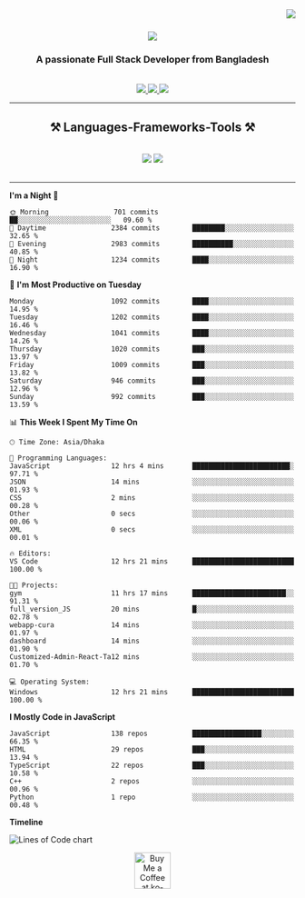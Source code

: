 <img align="right" src="https://visitor-badge.laobi.icu/badge?page_id=salesp07.salesp07" />

<h1 align="center">
    <img src="https://readme-typing-svg.herokuapp.com/?font=Righteous&size=35&center=true&vCenter=true&width=500&height=70&duration=4000&lines=Hi+There!+👋;+I'm+Sourav+Arefin;" />
</h1>

<h3 align="center">A passionate Full Stack Developer from Bangladesh</h3>

<br/>


 
<div align="center"> 
  <a href="mailto:khansourav58@gmail.com">
    <img src="https://img.shields.io/badge/Gmail-333333?style=for-the-badge&logo=gmail&logoColor=red" />
  </a>
  <a href="https://www.linkedin.com/in/sourav-arefin/" target="_blank">
    <img src="https://img.shields.io/badge/LinkedIn-0077B5?style=for-the-badge&logo=linkedin&logoColor=white" target="_blank" />
  </a>
  <a href="https://github.com/SouravArefin" target="_blank">
     <img src="https://img.shields.io/badge/Portfolio-FF5722?style=for-the-badge&logo=todoist&logoColor=white" target="_blank" /> <!-- sqlite, safari, google-chrome are other good icon options -->
  </a>
</div>

 <hr/>
 
<h2 align="center">⚒️ Languages-Frameworks-Tools ⚒️</h2>
<br/>
<div align="center">
    <img src="https://skillicons.dev/icons?i=react,bootstrap,mui,html,css,vscode,github,figma,tailwind,sass,git" />
    <img src="https://skillicons.dev/icons?i=nodejs,javascript,typescript,express,firebase,mongodb,nextjs,postgresql," /><br>
</div>

<br/>
<hr/>

**I'm a Night 🦉** 

```text
🌞 Morning                701 commits         ██░░░░░░░░░░░░░░░░░░░░░░░   09.60 % 
🌆 Daytime                2384 commits        ████████░░░░░░░░░░░░░░░░░   32.65 % 
🌃 Evening                2983 commits        ██████████░░░░░░░░░░░░░░░   40.85 % 
🌙 Night                  1234 commits        ████░░░░░░░░░░░░░░░░░░░░░   16.90 % 
```
📅 **I'm Most Productive on Tuesday** 

```text
Monday                   1092 commits        ████░░░░░░░░░░░░░░░░░░░░░   14.95 % 
Tuesday                  1202 commits        ████░░░░░░░░░░░░░░░░░░░░░   16.46 % 
Wednesday                1041 commits        ████░░░░░░░░░░░░░░░░░░░░░   14.26 % 
Thursday                 1020 commits        ███░░░░░░░░░░░░░░░░░░░░░░   13.97 % 
Friday                   1009 commits        ███░░░░░░░░░░░░░░░░░░░░░░   13.82 % 
Saturday                 946 commits         ███░░░░░░░░░░░░░░░░░░░░░░   12.96 % 
Sunday                   992 commits         ███░░░░░░░░░░░░░░░░░░░░░░   13.59 % 
```


📊 **This Week I Spent My Time On** 

```text
🕑︎ Time Zone: Asia/Dhaka

💬 Programming Languages: 
JavaScript               12 hrs 4 mins       ████████████████████████░   97.71 % 
JSON                     14 mins             ░░░░░░░░░░░░░░░░░░░░░░░░░   01.93 % 
CSS                      2 mins              ░░░░░░░░░░░░░░░░░░░░░░░░░   00.28 % 
Other                    0 secs              ░░░░░░░░░░░░░░░░░░░░░░░░░   00.06 % 
XML                      0 secs              ░░░░░░░░░░░░░░░░░░░░░░░░░   00.01 % 

🔥 Editors: 
VS Code                  12 hrs 21 mins      █████████████████████████   100.00 % 

🐱‍💻 Projects: 
gym                      11 hrs 17 mins      ███████████████████████░░   91.31 % 
full_version_JS          20 mins             █░░░░░░░░░░░░░░░░░░░░░░░░   02.78 % 
webapp-cura              14 mins             ░░░░░░░░░░░░░░░░░░░░░░░░░   01.97 % 
dashboard                14 mins             ░░░░░░░░░░░░░░░░░░░░░░░░░   01.90 % 
Customized-Admin-React-Ta12 mins             ░░░░░░░░░░░░░░░░░░░░░░░░░   01.70 % 

💻 Operating System: 
Windows                  12 hrs 21 mins      █████████████████████████   100.00 % 
```

**I Mostly Code in JavaScript** 

```text
JavaScript               138 repos           █████████████████░░░░░░░░   66.35 % 
HTML                     29 repos            ███░░░░░░░░░░░░░░░░░░░░░░   13.94 % 
TypeScript               22 repos            ███░░░░░░░░░░░░░░░░░░░░░░   10.58 % 
C++                      2 repos             ░░░░░░░░░░░░░░░░░░░░░░░░░   00.96 % 
Python                   1 repo              ░░░░░░░░░░░░░░░░░░░░░░░░░   00.48 % 
```



**Timeline**

![Lines of Code chart](https://raw.githubusercontent.com/SouravArefin/SouravArefin/master/assets/bar_graph.png)

<div align="center">
<a href='https://ko-fi.com/V7V4RAK9C' target='_blank'><img height='64' style='border:0px;height:64px;' src='https://storage.ko-fi.com/cdn/kofi1.png?v=3' border='0' alt='Buy Me a Coffee at ko-fi.com' /></a>
</div>

<br/>
